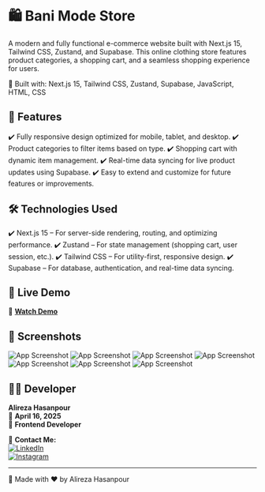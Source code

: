 # 🛍️ Bani Mode Store

A modern and fully functional e-commerce website built with Next.js 15, Tailwind CSS, Zustand, and Supabase. This online clothing store features product categories, a shopping cart, and a seamless shopping experience for users.

🔹 Built with: Next.js 15, Tailwind CSS, Zustand, Supabase, JavaScript, HTML, CSS 

## 🚀 Features  
✔️ Fully responsive design optimized for mobile, tablet, and desktop.
✔️ Product categories to filter items based on type.
✔️ Shopping cart with dynamic item management.
✔️ Real-time data syncing for live product updates using Supabase.
✔️ Easy to extend and customize for future features or improvements.


## 🛠️ Technologies Used
✔️ Next.js 15 – For server-side rendering, routing, and optimizing performance.
✔️ Zustand – For state management (shopping cart, user session, etc.).
✔️ Tailwind CSS – For utility-first, responsive design.
✔️ Supabase – For database, authentication, and real-time data syncing.

## 🎥 Live Demo  
🔗 **[Watch Demo](https://shop-banimode.vercel.app/ "Live Demo")**  

## 📸 Screenshots  
![App Screenshot](https://github.com/user-attachments/assets/61084c50-5b3b-4ff1-9e41-31b1180cc6dc)
![App Screenshot](https://github.com/user-attachments/assets/cc7ade50-1168-4ec0-81b7-80f04d5b9780)
![App Screenshot](https://github.com/user-attachments/assets/17229067-e0ec-4bee-bb97-d83a9aae63ba)
![App Screenshot](https://github.com/user-attachments/assets/72ae0e82-de0a-421e-ba25-e48b62f12b64)
![App Screenshot](https://github.com/user-attachments/assets/7ddd1aa6-6930-4fd4-901e-94a640da59f1)
![App Screenshot](https://github.com/user-attachments/assets/47d612de-426b-4c3a-8387-4f4671deae08)
![App Screenshot](https://github.com/user-attachments/assets/8da0137e-af4e-4d6c-af91-013801dbf41d)


## 👨‍💻 Developer  
**Alireza Hasanpour**  
📅 **April 16, 2025**  
💼 **Frontend Developer**  

📲 **Contact Me:**  
[![LinkedIn](https://img.shields.io/badge/LinkedIn-0077B5?style=for-the-badge&logo=linkedin&logoColor=white)](https://www.linkedin.com/in/alireza-hasanpour-9ab4a732b)  
[![Instagram](https://img.shields.io/badge/Instagram-E4405F?style=for-the-badge&logo=instagram&logoColor=white)](https://www.instagram.com/alireza_hasanpour_frontend)  

---
🚀 Made with ❤️ by Alireza Hasanpour  
